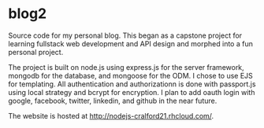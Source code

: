 # blog2
Source code for my personal blog. This began as a capstone project for learning fullstack web development and API design and morphed into a fun personal project.

The project is built on node.js using express.js for the server framework, mongodb for the database, and mongoose for the ODM. I chose to use EJS for templating. All authentication and authorizationn is done with passport.js using local strategy and bcrypt for encryption. I plan to add oauth login with google, facebook, twitter, linkedin, and github in the near future.

The website is hosted at http://nodejs-cralford21.rhcloud.com/.
